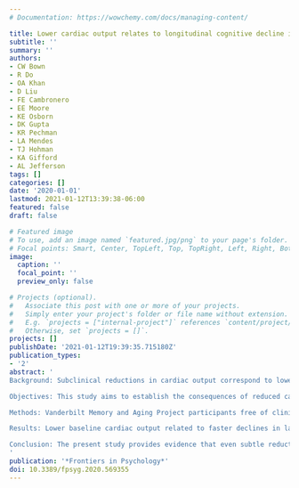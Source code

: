 ```yaml
---
# Documentation: https://wowchemy.com/docs/managing-content/

title: Lower cardiac output relates to longitudinal cognitive decline in aging adults
subtitle: ''
summary: ''
authors:
- CW Bown
- R Do
- OA Khan
- D Liu
- FE Cambronero
- EE Moore
- KE Osborn
- DK Gupta
- KR Pechman
- LA Mendes
- TJ Hohman
- KA Gifford
- AL Jefferson
tags: []
categories: []
date: '2020-01-01'
lastmod: 2021-01-12T13:39:38-06:00
featured: false
draft: false

# Featured image
# To use, add an image named `featured.jpg/png` to your page's folder.
# Focal points: Smart, Center, TopLeft, Top, TopRight, Left, Right, BottomLeft, Bottom, BottomRight.
image:
  caption: ''
  focal_point: ''
  preview_only: false

# Projects (optional).
#   Associate this post with one or more of your projects.
#   Simply enter your project's folder or file name without extension.
#   E.g. `projects = ["internal-project"]` references `content/project/deep-learning/index.md`.
#   Otherwise, set `projects = []`.
projects: []
publishDate: '2021-01-12T19:39:35.715180Z'
publication_types:
- '2'
abstract: '
Background: Subclinical reductions in cardiac output correspond to lower cerebral blood flow (CBF), placing the brain at risk for functional changes.

Objectives: This study aims to establish the consequences of reduced cardiac output on longitudinal cognitive outcomes in aging adults.

Methods: Vanderbilt Memory and Aging Project participants free of clinical dementia and heart failure (n = 306, 73 ± 7, 58% male) underwent baseline echocardiography to assess cardiac output (L/min) and longitudinal neuropsychological assessment at baseline, 18 months, 3 and 5 years. Linear mixed-effects regressions related cardiac output to trajectory for each longitudinal neuropsychological outcome, adjusting for age, sex, race/ethnicity, education, body surface area, Framingham Stroke Risk Profile score, apolipoprotein E (APOE) ε4 status and follow-up time. Models were repeated, testing interactions with cognitive diagnosis and APOE-ε4 status.

Results: Lower baseline cardiac output related to faster declines in language (β = 0.11, p = 0.01), information processing speed (β = 0.31, p = 0.006), visuospatial skills (β = 0.09, p = 0.03), and episodic memory (β = 0.02, p = 0.001). No cardiac output x cognitive diagnosis interactions were observed (p > 0.26). APOE-ε4 status modified the association between cardiac output and longitudinal episodic memory (β = 0.03, p = 0.047) and information processing speed outcomes (β = 0.55, p = 0.02) with associations stronger in APOE-ε4 carriers.

Conclusion: The present study provides evidence that even subtle reductions in cardiac output may be associated with more adverse longitudinal cognitive health, including worse language, information processing speed, visuospatial skills, and episodic memory performances. Preservation of healthy cardiac functioning is important for maintaining optimal brain aging among older adults.
'
publication: '*Frontiers in Psychology*'
doi: 10.3389/fpsyg.2020.569355
---
```

